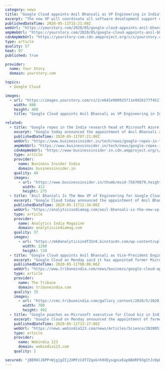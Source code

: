 ```yaml
---
category: news
title: "Google Cloud appoints Anil Bhansali as VP Engineering in India"
excerpt: "The new VP will coordinate all software development support efforts for Google Cloud in the country, according to a company statement."
publishedDateTime: 2020-05-11T15:21:00Z
webUrl: "https://yourstory.com/2020/05/google-cloud-appoints-anil-bhansali-vp-engineer"
ampWebUrl: "https://yourstory.com/2020/05/google-cloud-appoints-anil-bhansali-vp-engineer/amp"
cdnAmpWebUrl: "https://yourstory-com.cdn.ampproject.org/c/s/yourstory.com/2020/05/google-cloud-appoints-anil-bhansali-vp-engineer/amp"
type: article
quality: 57
heat: 97
published: true

provider:
  name: Your Story
  domain: yourstory.com

topics:
  - Google Cloud

images:
  - url: "https://images.yourstory.com/cs/2/e641e900925711e9926177f451727da9/Imageqdzp-1589208696650.jpg?fm=png&auto=format"
    width: 800
    height: 400
    title: "Google Cloud appoints Anil Bhansali as VP Engineering in India"

related:
  - title: "Google ropes in the India research head at Microsoft Azure's cloud division"
    excerpt: "Google today announced the appointment of Anil Bhansali as the VP of Engineering for Google Cloud in India. Bhansali comes in at Google after a 28-year stint at Microsoft, where h"
    publishedDateTime: 2020-05-11T07:21:00Z
    webUrl: "https://www.businessinsider.in/tech/news/google-ropes-in-the-india-research-head-at-microsoft-azures-cloud-division/articleshow/75670872.cms"
    ampWebUrl: "https://www.businessinsider.in/tech/news/google-ropes-in-the-india-research-head-at-microsoft-azures-cloud-division/amp_articleshow/75670872.cms"
    cdnAmpWebUrl: "https://www-businessinsider-in.cdn.ampproject.org/c/s/www.businessinsider.in/tech/news/google-ropes-in-the-india-research-head-at-microsoft-azures-cloud-division/amp_articleshow/75670872.cms"
    type: article
    provider:
      name: Business Insider India
      domain: businessinsider.in
    quality: 40
    images:
      - url: "https://www.businessinsider.in/thumb/msid-75670879,height-275,width-412,imgsize-58449/tech/news/google-ropes-in-the-india-research-head-at-microsoft-azures-cloud-division/google-cloud.jpg"
        width: 412
        height: 275
  - title: "Anil Bhansali Is The New VP of Engineering for Google Cloud India"
    excerpt: "Google Cloud today announced the appointment of Anil Bhansali as Vice President of Engineering. He will coordinate all software development support efforts for Google Cloud in India. Anil joins Google Cloud from Microsoft where he was Corporate Vice President of their Azure cloud division and site leader for their R&D team in India."
    publishedDateTime: 2020-05-11T12:34:00Z
    webUrl: "https://analyticsindiamag.com/anil-bhansali-is-the-new-vp-of-engineering-for-google-cloud-india/"
    type: article
    provider:
      name: Analytics India Magazine
      domain: analyticsindiamag.com
    quality: 37
    images:
      - url: "https://mk0analyticsindf35n9.kinstacdn.com/wp-content/uploads/2020/05/anil-bhansali-google-cloud.jpg"
        width: 1280
        height: 720
  - title: "Google Cloud appoints Anil Bhansali as Vice-President Engineering in India"
    excerpt: "Google Cloud on Monday said it has appointed former Microsoft executive Anil Bhansali as Vice-President of Engineering in India."
    publishedDateTime: 2020-05-11T08:06:00Z
    webUrl: "https://www.tribuneindia.com/news/business/google-cloud-appoints-anil-bhansali-as-vice-president-engineering-in-india-83401"
    type: article
    provider:
      name: The Tribune
      domain: tribuneindia.com
    quality: 35
    images:
      - url: "https://cms.tribuneindia.com/gallary_content/2020/5/2020_5$largeimg_254894643.JPG"
        width: 700
        height: 491
  - title: "Google poaches ex-Microsoft executive for Cloud biz in India"
    excerpt: "Google Cloud on Monday announced the appointment of former Microsoft executive Anil Bhansali as Vice President of Engineering. In his new role, Bhansali will coordinate all software development support efforts for Google Cloud in India."
    publishedDateTime: 2020-05-11T13:27:00Z
    webUrl: "https://news.webindia123.com/news/Articles/Science/20200511/3556331.html"
    type: article
    provider:
      name: Webindia 123
      domain: webindia123.com
    quality: 2

secured: "jBERHlJ8PP+WjgjgZIj2XMfzCdT7ZqxG+h9VEysqpsxEap6BdRF93gItJc0pKHft4WnKwvja7hVK4yrmoUk6BDjCGH2ECS3IkXBeoZR+3EHDNL+43/UwzvUUSQEHetuljLvMgPK3OaSpNT5uNq4hWooBcY3E+gCTASet3ZQwnVaEcRNRpqrXTTXSpi3xr+LkqPCqnasAzQ2BsNbBtCCoZkd94SZZI3QYbTZxVLC9DKkSE9hA4CUyGJJQ16XpMxcx2l5ILO500nQ4uzpG47ukqXjXcpVXs3UJ/MBkC2iQ9/oYN6bFr4Jl2tlryBaPBfTT;zVRD77nHxopnA3fSRtS8Dw=="
---
```


